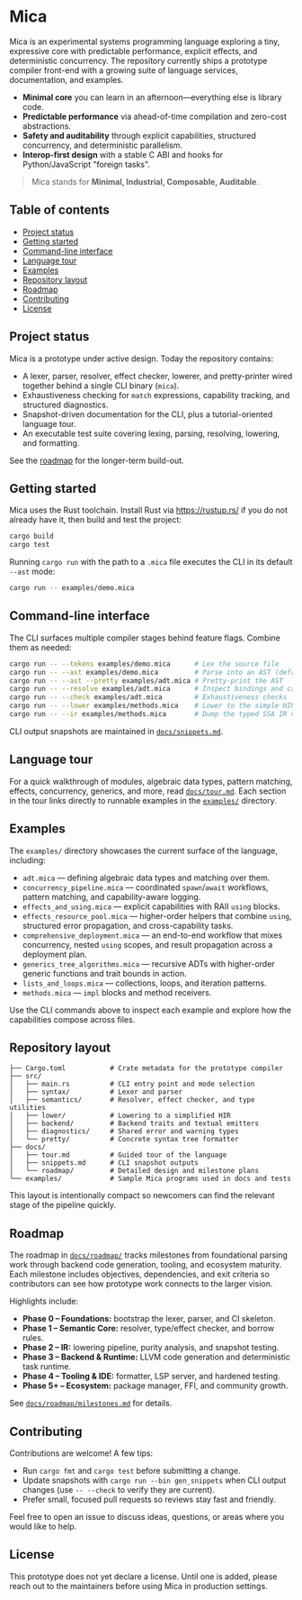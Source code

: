 # Mica

Mica is an experimental systems programming language exploring a tiny, expressive
core with predictable performance, explicit effects, and deterministic
concurrency. The repository currently ships a prototype compiler front-end with
a growing suite of language services, documentation, and examples.

- **Minimal core** you can learn in an afternoon—everything else is library
  code.
- **Predictable performance** via ahead-of-time compilation and zero-cost
  abstractions.
- **Safety and auditability** through explicit capabilities, structured
  concurrency, and deterministic parallelism.
- **Interop-first design** with a stable C ABI and hooks for Python/JavaScript
  "foreign tasks".

> Mica stands for **Minimal, Industrial, Composable, Auditable**.

## Table of contents

- [Project status](#project-status)
- [Getting started](#getting-started)
- [Command-line interface](#command-line-interface)
- [Language tour](#language-tour)
- [Examples](#examples)
- [Repository layout](#repository-layout)
- [Roadmap](#roadmap)
- [Contributing](#contributing)
- [License](#license)

## Project status

Mica is a prototype under active design. Today the repository contains:

- A lexer, parser, resolver, effect checker, lowerer, and pretty-printer wired
  together behind a single CLI binary (`mica`).
- Exhaustiveness checking for `match` expressions, capability tracking, and
  structured diagnostics.
- Snapshot-driven documentation for the CLI, plus a tutorial-oriented language
  tour.
- An executable test suite covering lexing, parsing, resolving, lowering, and
  formatting.

See the [roadmap](#roadmap) for the longer-term build-out.

## Getting started

Mica uses the Rust toolchain. Install Rust via <https://rustup.rs/> if you do not
already have it, then build and test the project:

```bash
cargo build
cargo test
```

Running `cargo run` with the path to a `.mica` file executes the CLI in its
default `--ast` mode:

```bash
cargo run -- examples/demo.mica
```

## Command-line interface

The CLI surfaces multiple compiler stages behind feature flags. Combine them as
needed:

```bash
cargo run -- --tokens examples/demo.mica      # Lex the source file
cargo run -- --ast examples/demo.mica         # Parse into an AST (default mode)
cargo run -- --ast --pretty examples/adt.mica # Pretty-print the AST
cargo run -- --resolve examples/adt.mica      # Inspect bindings and capabilities
cargo run -- --check examples/adt.mica        # Exhaustiveness checks
cargo run -- --lower examples/methods.mica    # Lower to the simple HIR
cargo run -- --ir examples/methods.mica       # Dump the typed SSA IR via the backend shim
```

CLI output snapshots are maintained in [`docs/snippets.md`](docs/snippets.md).

## Language tour

For a quick walkthrough of modules, algebraic data types, pattern matching,
effects, concurrency, generics, and more, read [`docs/tour.md`](docs/tour.md).
Each section in the tour links directly to runnable examples in the
[`examples/`](examples) directory.

## Examples

The `examples/` directory showcases the current surface of the language,
including:

- `adt.mica` — defining algebraic data types and matching over them.
- `concurrency_pipeline.mica` — coordinated `spawn`/`await` workflows, pattern
  matching, and capability-aware logging.
- `effects_and_using.mica` — explicit capabilities with RAII `using` blocks.
- `effects_resource_pool.mica` — higher-order helpers that combine `using`,
  structured error propagation, and cross-capability tasks.
- `comprehensive_deployment.mica` — an end-to-end workflow that mixes
  concurrency, nested `using` scopes, and result propagation across a deployment
  plan.
- `generics_tree_algorithms.mica` — recursive ADTs with higher-order generic
  functions and trait bounds in action.
- `lists_and_loops.mica` — collections, loops, and iteration patterns.
- `methods.mica` — `impl` blocks and method receivers.

Use the CLI commands above to inspect each example and explore how the
capabilities compose across files.

## Repository layout

```
├── Cargo.toml           # Crate metadata for the prototype compiler
├── src/
│   ├── main.rs          # CLI entry point and mode selection
│   ├── syntax/          # Lexer and parser
│   ├── semantics/       # Resolver, effect checker, and type utilities
│   ├── lower/           # Lowering to a simplified HIR
│   ├── backend/         # Backend traits and textual emitters
│   ├── diagnostics/     # Shared error and warning types
│   └── pretty/          # Concrete syntax tree formatter
├── docs/
│   ├── tour.md          # Guided tour of the language
│   ├── snippets.md      # CLI snapshot outputs
│   └── roadmap/         # Detailed design and milestone plans
└── examples/            # Sample Mica programs used in docs and tests
```

This layout is intentionally compact so newcomers can find the relevant stage of
the pipeline quickly.

## Roadmap

The roadmap in [`docs/roadmap/`](docs/roadmap) tracks milestones from
foundational parsing work through backend code generation, tooling, and
ecosystem maturity. Each milestone includes objectives, dependencies, and exit
criteria so contributors can see how prototype work connects to the larger
vision.

Highlights include:

- **Phase 0 – Foundations:** bootstrap the lexer, parser, and CI skeleton.
- **Phase 1 – Semantic Core:** resolver, type/effect checker, and borrow rules.
- **Phase 2 – IR:** lowering pipeline, purity analysis, and snapshot testing.
- **Phase 3 – Backend & Runtime:** LLVM code generation and deterministic task
  runtime.
- **Phase 4 – Tooling & IDE:** formatter, LSP server, and hardened testing.
- **Phase 5+ – Ecosystem:** package manager, FFI, and community growth.

See [`docs/roadmap/milestones.md`](docs/roadmap/milestones.md) for details.

## Contributing

Contributions are welcome! A few tips:

- Run `cargo fmt` and `cargo test` before submitting a change.
- Update snapshots with `cargo run --bin gen_snippets` when CLI output changes
  (use `-- --check` to verify they are current).
- Prefer small, focused pull requests so reviews stay fast and friendly.

Feel free to open an issue to discuss ideas, questions, or areas where you would
like to help.

## License

This prototype does not yet declare a license. Until one is added, please reach
out to the maintainers before using Mica in production settings.
